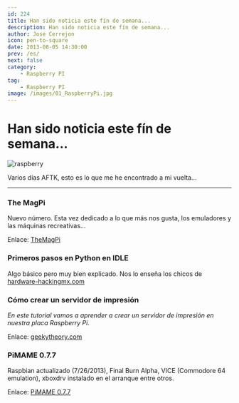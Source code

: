 ```yaml
---
id: 224
title: Han sido noticia este fín de semana...
description: Han sido noticia este fín de semana...
author: Jose Cerrejon
icon: pen-to-square
date: 2013-08-05 14:30:00
prev: /es/
next: false
category:
    - Raspberry PI
tag:
    - Raspberry PI
image: /images/01_RaspberryPi.jpg
---
```


# Han sido noticia este fín de semana...

![raspberry](/images/01_RaspberryPi.jpg)

Varios días AFTK, esto es lo que me he encontrado a mi vuelta...

---

### The MagPi

Nuevo número. Esta vez dedicado a lo que más nos gusta, los emuladores y las máquinas recreativas...

Enlace: [TheMagPi](https://www.themagpi.com/en/issue/15)

### Primeros pasos en Python en IDLE

Algo básico pero muy bien explicado. Nos lo enseña los chicos de [hardware-hackingmx.com](https://hardware-hackingmx.com/2013/07/29/leccion-6-raspberry-pi-primeros-pasos-con-python-en-idle/)

### Cómo crear un servidor de impresión

_En este tutorial vamos a aprender a crear un servidor de impresión en nuestra placa Raspberry Pi._

Enlace: [geekytheory.com](https://www.geekytheory.com/tutorial-raspberry-pi-12-como-crear-un-servidor-de-impresion/)

### PiMAME 0.7.7

Raspbian actualizado (7/26/2013), Final Burn Alpha, VICE (Commodore 64 emulation), xboxdrv instalado en el arranque entre otros.

Enlace: [PiMAME 0.7.7](https://sourceforge.net/projects/pimame/files/?source=navbar)

